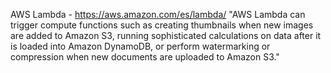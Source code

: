 AWS Lambda - https://aws.amazon.com/es/lambda/
"AWS Lambda can trigger compute functions such as creating thumbnails when new images are added to Amazon S3, running sophisticated calculations on data after it is loaded into Amazon DynamoDB, or perform watermarking or compression when new documents are uploaded to Amazon S3."
